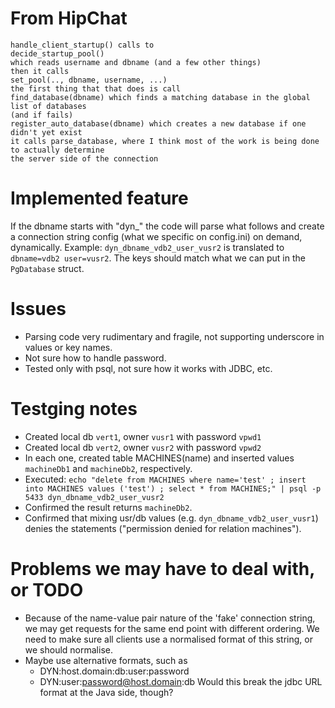# From HipChat
```
handle_client_startup() calls to
decide_startup_pool()
which reads username and dbname (and a few other things)
then it calls
set_pool(.., dbname, username, ...)
the first thing that that does is call 
find_database(dbname) which finds a matching database in the global list of databases
(and if fails)
register_auto_database(dbname) which creates a new database if one didn't yet exist
it calls parse_database, where I think most of the work is being done to actually determine 
the server side of the connection
```
# Implemented feature
If the dbname starts with "dyn_" the code will parse what follows and create 
a connection string config (what we specific on config.ini) on demand, dynamically. Example:
`dyn_dbname_vdb2_user_vusr2` is translated to `dbname=vdb2 user=vusr2`. The keys should match what we can put in the `PgDatabase` struct.

# Issues
* Parsing code very rudimentary and fragile, not supporting underscore in values or key names.
* Not sure how to handle password.
* Tested only with psql, not sure how it works with JDBC, etc.

# Testging notes

* Created local db `vert1`, owner `vusr1` with password `vpwd1`
* Created local db `vert2`, owner `vusr2` with password `vpwd2`
* In each one, created table MACHINES(name) and inserted values `machineDb1` and `machineDb2`, respectively.
* Executed: `echo "delete from MACHINES where name='test' ; insert into MACHINES values ('test') ; select * from MACHINES;" | psql -p 5433 dyn_dbname_vdb2_user_vusr2`
* Confirmed the result returns `machineDb2`.
* Confirmed that mixing usr/db values (e.g. `dyn_dbname_vdb2_user_vusr1`) denies the statements ("permission denied for relation machines").

# Problems we may have to deal with, or TODO

- Because of the name-value pair nature of the 'fake' connection string, we may
  get requests for the same end point with different ordering. We need to make
  sure all clients use a normalised format of this string, or we should
  normalise.
- Maybe use alternative formats, such as
    - DYN:host.domain:db:user:password
    - DYN:user:password@host.domain:db
  Would this break the jdbc URL format at the Java side, though?

